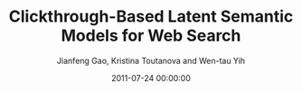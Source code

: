 ---
title: "Clickthrough-Based Latent Semantic Models for Web Search"
collection: publications
permalink: /publication/2011-07-24-0036
date: 2011-07-24 00:00:00
author: 'Jianfeng Gao, Kristina Toutanova and Wen-tau Yih'
venue: 'SIGIR-2011'
---